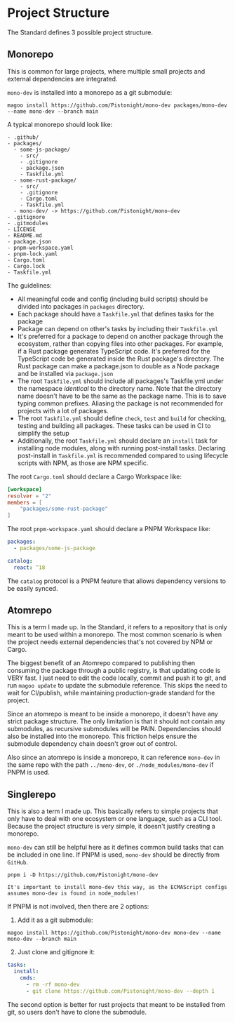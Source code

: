 # Project Structure

The Standard defines 3 possible project structure.

## Monorepo
This is common for large projects, where multiple small projects and
external dependencies are integrated.

`mono-dev` is installed into a monorepo as a git submodule:
```
magoo install https://github.com/Pistonight/mono-dev packages/mono-dev --name mono-dev --branch main
```

A typical monorepo should look like:
```
- .github/
- packages/
  - some-js-package/
    - src/
    - .gitignore
    - package.json
    - Taskfile.yml
  - some-rust-package/
    - src/
    - .gitignore
    - Cargo.toml
    - Taskfile.yml
  - mono-dev/ -> https://github.com/Pistonight/mono-dev
- .gitignore
- .gitmodules
- LICENSE
- README.md
- package.json
- pnpm-workspace.yaml
- pnpm-lock.yaml
- Cargo.toml
- Cargo.lock
- Taskfile.yml
```

The guidelines:
- All meaningful code and config (including build scripts) should be
  divided into packages in `packages` directory.
- Each package should have a `Taskfile.yml` that defines tasks for the package
- Package can depend on other's tasks by including their `Taskfile.yml`
- It's preferred for a package to depend on another package through the ecosystem,
  rather than copying files into other packages. For example, if a Rust package
  generates TypeScript code. It's preferred for the TypeScript code be generated inside the Rust package's
  directory. The Rust package can make a package.json to double as a Node package
  and be installed via `package.json`
- The root `Taskfile.yml` should include all packages's Taskfile.yml under the namespace
  *identical* to the directory name. Note that the directory name doesn't have to be
  the same as the package name. This is to save typing common prefixes. Aliasing the package
  is not recommended for projects with a lot of packages.
- The root `Taskfile.yml` should define `check`, `test` and `build` for checking, testing
  and building all packages. These tasks can be used in CI to simplify the setup
- Additionally, the root `Taskfile.yml` should declare an `install` task for installing
  node modules, along with running post-install tasks. Declaring post-install in `Taskfile.yml`
  is recommended compared to using lifecycle scripts with NPM, as those are NPM specific.

The root `Cargo.toml` should declare a Cargo Workspace like:
```toml
[workspace]
resolver = "2"
members = [
    "packages/some-rust-package"
]
```

The root `pnpm-workspace.yaml` should declare a PNPM Workspace like:
```yaml
packages:
  - packages/some-js-package

catalog:
  react: ^18
```

The `catalog` protocol is a PNPM feature that allows dependency versions
to be easily synced.

## Atomrepo
This is a term I made up. In the Standard, it refers to a repository
that is only meant to be used within a monorepo. The most common scenario
is when the project needs external dependencies that's not covered
by NPM or Cargo.

The biggest benefit of an Atomrepo compared to publishing then consuming
the package through a public registry, is that updating code is VERY fast.
I just need to edit the code locally, commit and push it to git, and run `magoo
update` to update the submodule reference. This skips the need to wait for CI/publish,
while maintaining production-grade standard for the project.

Since an atomrepo is meant to be inside a monorepo, it doesn't have any strict package structure.
The only limitation is that it should not contain any submodules, as recursive submodules will be PAIN.
Dependencies should also be installed into the monorepo. This friction helps ensure the submodule dependency
chain doesn't grow out of control.

Also since an atomrepo is inside a monorepo, it can reference `mono-dev` in the same
repo with the path `../mono-dev`, or `./node_modules/mono-dev` if PNPM is used.

## Singlerepo
This is also a term I made up. This basically refers to simple projects
that only have to deal with one ecosystem or one language, such as a CLI tool.
Because the project structure is very simple, it doesn't justify creating
a monorepo.

`mono-dev` can still be helpful here as it defines common build tasks that 
can be included in one line. If PNPM is used, `mono-dev` should be
directly from `GitHub`.
```
pnpm i -D https://github.com/Pistonight/mono-dev
```
```admonish info
It's important to install mono-dev this way, as the ECMAScript configs
assumes mono-dev is found in node_modules!
```

If PNPM is not involved, then there are 2 options:
1. Add it as a git submodule:
```
magoo install https://github.com/Pistonight/mono-dev mono-dev --name mono-dev --branch main
```
2. Just clone and gitignore it:
```yaml
tasks:
  install:
    cmds:
      - rm -rf mono-dev
      - git clone https://github.com/Pistonight/mono-dev --depth 1
```

The second option is better for rust projects that meant to be
installed from git, so users don't have to clone the submodule.
